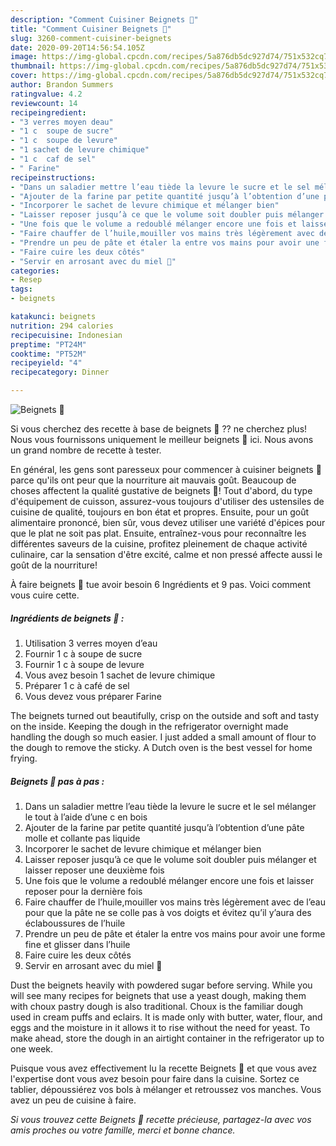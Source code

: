 ```yaml
---
description: "Comment Cuisiner Beignets 🍩"
title: "Comment Cuisiner Beignets 🍩"
slug: 3260-comment-cuisiner-beignets
date: 2020-09-20T14:56:54.105Z
image: https://img-global.cpcdn.com/recipes/5a876db5dc927d74/751x532cq70/beignets-🍩-photo-principale-de-la-recette.jpg
thumbnail: https://img-global.cpcdn.com/recipes/5a876db5dc927d74/751x532cq70/beignets-🍩-photo-principale-de-la-recette.jpg
cover: https://img-global.cpcdn.com/recipes/5a876db5dc927d74/751x532cq70/beignets-🍩-photo-principale-de-la-recette.jpg
author: Brandon Summers
ratingvalue: 4.2
reviewcount: 14
recipeingredient:
- "3 verres moyen deau"
- "1 c  soupe de sucre"
- "1 c  soupe de levure"
- "1 sachet de levure chimique"
- "1 c  caf de sel"
- " Farine"
recipeinstructions:
- "Dans un saladier mettre l’eau tiède la levure le sucre et le sel mélanger le tout à l’aide d’une c en bois"
- "Ajouter de la farine par petite quantité jusqu’à l’obtention d’une pâte molle et collante pas liquide"
- "Incorporer le sachet de levure chimique et mélanger bien"
- "Laisser reposer jusqu’à ce que le volume soit doubler puis mélanger et laisser reposer une deuxième fois"
- "Une fois que le volume a redoublé mélanger encore une fois et laisser reposer pour la dernière fois"
- "Faire chauffer de l’huile,mouiller vos mains très légèrement avec de l’eau pour que la pâte ne se colle pas à vos doigts et évitez qu’il y’aura des éclaboussures de l’huile"
- "Prendre un peu de pâte et étaler la entre vos mains pour avoir une forme fine et glisser dans l’huile"
- "Faire cuire les deux côtés"
- "Servir en arrosant avec du miel 🍯"
categories:
- Resep
tags:
- beignets

katakunci: beignets 
nutrition: 294 calories
recipecuisine: Indonesian
preptime: "PT24M"
cooktime: "PT52M"
recipeyield: "4"
recipecategory: Dinner

---
```



![Beignets 🍩](https://img-global.cpcdn.com/recipes/5a876db5dc927d74/751x532cq70/beignets-🍩-photo-principale-de-la-recette.jpg)

Si vous cherchez des recette à base de beignets 🍩 ?? ne cherchez plus! Nous vous fournissons uniquement le meilleur beignets 🍩 ici. Nous avons un grand nombre de recette à tester.

En général, les gens sont paresseux pour commencer à cuisiner beignets 🍩 parce qu'ils ont peur que la nourriture ait mauvais goût. Beaucoup de choses affectent la qualité gustative de beignets 🍩! Tout d'abord, du type d'équipement de cuisson, assurez-vous toujours d'utiliser des ustensiles de cuisine de qualité, toujours en bon état et propres. Ensuite, pour un goût alimentaire prononcé, bien sûr, vous devez utiliser une variété d'épices pour que le plat ne soit pas plat. Ensuite, entraînez-vous pour reconnaître les différentes saveurs de la cuisine, profitez pleinement de chaque activité culinaire, car la sensation d'être excité, calme et non pressé affecte aussi le goût de la nourriture!

<!--inarticleads1-->

À faire beignets 🍩 tue avoir besoin 6 Ingrédients et 9 pas. Voici comment vous cuire cette.

##### Ingrédients de beignets 🍩 :

1. Utilisation 3 verres moyen d’eau
1. Fournir 1 c à soupe de sucre
1. Fournir 1 c à soupe de levure
1. Vous avez besoin 1 sachet de levure chimique
1. Préparer 1 c à café de sel
1. Vous devez vous préparer  Farine


The beignets turned out beautifully, crisp on the outside and soft and tasty on the inside. Keeping the dough in the refrigerator overnight made handling the dough so much easier. I just added a small amount of flour to the dough to remove the sticky. A Dutch oven is the best vessel for home frying. 

<!--inarticleads2-->

##### Beignets 🍩 pas à pas :

1. Dans un saladier mettre l’eau tiède la levure le sucre et le sel mélanger le tout à l’aide d’une c en bois
1. Ajouter de la farine par petite quantité jusqu’à l’obtention d’une pâte molle et collante pas liquide
1. Incorporer le sachet de levure chimique et mélanger bien
1. Laisser reposer jusqu’à ce que le volume soit doubler puis mélanger et laisser reposer une deuxième fois
1. Une fois que le volume a redoublé mélanger encore une fois et laisser reposer pour la dernière fois
1. Faire chauffer de l’huile,mouiller vos mains très légèrement avec de l’eau pour que la pâte ne se colle pas à vos doigts et évitez qu’il y’aura des éclaboussures de l’huile
1. Prendre un peu de pâte et étaler la entre vos mains pour avoir une forme fine et glisser dans l’huile
1. Faire cuire les deux côtés
1. Servir en arrosant avec du miel 🍯


Dust the beignets heavily with powdered sugar before serving. While you will see many recipes for beignets that use a yeast dough, making them with choux pastry dough is also traditional. Choux is the familiar dough used in cream puffs and eclairs. It is made only with butter, water, flour, and eggs and the moisture in it allows it to rise without the need for yeast. To make ahead, store the dough in an airtight container in the refrigerator up to one week. 

<!--inarticleads1-->

<p>
Puisque vous avez effectivement lu la recette Beignets 🍩 et que vous avez l'expertise dont vous avez besoin pour faire dans la cuisine. Sortez ce tablier, dépoussiérez vos bols à mélanger et retroussez vos manches. Vous avez un peu de cuisine à faire.
</p>

<p>
<i>Si vous trouvez cette Beignets 🍩 recette précieuse, partagez-la avec vos amis proches ou votre famille, merci et bonne chance.</i>
</p>
